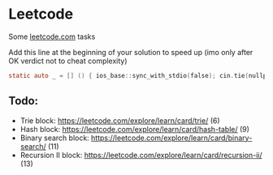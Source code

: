# Leetcode
Some [leetcode.com](https://leetcode.com/) tasks

Add this line at the beginning of your solution to speed up (imo only after OK verdict not to cheat complexity)

```objectivec
static auto _ = [] () { ios_base::sync_with_stdio(false); cin.tie(nullptr); return 0; } ();
```

## Todo:

* Trie block:            https://leetcode.com/explore/learn/card/trie/ (6)
* Hash block:            https://leetcode.com/explore/learn/card/hash-table/ (9)
* Binary search block:   https://leetcode.com/explore/learn/card/binary-search/ (11)
* Recursion II block:    https://leetcode.com/explore/learn/card/recursion-ii/ (13)